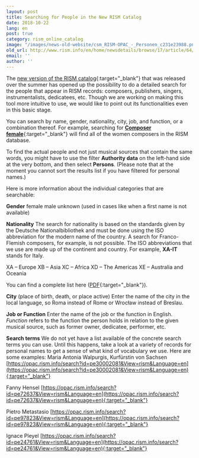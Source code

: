```yaml
---
layout: post
title: Searching for People in the New RISM Catalog
date: 2018-10-22
lang: en
post: true
category: rism_online_catalog
image: "/images/news-old-website/csm_RISM-OPAC_-_Personen_c231e23988.png"
old_url: http://www.rism.info/en/home/newsdetails/browse/17/article/64/searching-for-people-in-the-new-rism-catalog.html
email: ''
author: ''
---
```


The [new version of the RISM catalog](https://opac.rism.info/){:target="_blank"} that was released over the summer has opened up the possibility to do a detailed search for the people that appear in RISM records: composers, publishers, singers, instrumentalists, dedicatees, etc. Though we are working on making this tool more intuitive to use, we would like to point out its functionalities even in this basic stage.

You can search by name, gender, nationality, city, job, and function, or a combination thereof. For example, searching for [**Composer female**](https://opac.rism.info/metaopac/search?searchCategories%5B0%5D=-1&q=Composer+female&View=rism&Language=en){:target="_blank"} will find all of the women composers in the RISM database.

To find the actual people and not just musical sources that contain the same words, you might have to use the filter **Authority data** on the left-hand side at the very bottom, and then select **Persons**. (Please note that at the moment you cannot sort the results list if you have filtered for personal names.)

Here is more information about the individual categories that are searchable:

**Gender**
female
male
unknown (used in cases like when a first name is not available)

**Nationality**
The search for nationality is based on the standards given by the Deutsche Nationalbibliothek and must be done using the ISO abbreviation for the modern name of the country. A search for Franco-Flemish composers, for example, is not possible. The ISO abbreviations that we use are made up of the continent and country. For example, **XA-IT** stands for Italy.

XA – Europe
XB – Asia
XC – Africa
XD – The Americas
XE – Australia and Oceania

You can find a complete list here ([PDF](https://wiki.dnb.de/display/ILTIS/Informationsseite+zur+GND?preview=%2F90411323%2F160151404%2F02-laendercodes_2020-01-28_alph.pdf){:target="_blank"}).

**City** (place of birth, death, or place active)
Enter the name of the city in the local language, so Roma instead of Rome or Wrocław instead of Breslau.

**Job or Function**
Enter the name of the job or the function in English. _Function_ refers to the function the person holds in relation to the given musical source, such as former owner, dedicatee, performer, etc.

**Search terms**
We do not yet have a list available of the concrete search terms you can use. Until this happens, take a look at a variety of records for personal names to get a sense of what kind of vocabulary we use. Here are some examples:
Maria Antonia Walpurgis, Kurfürstin von Sachsen
[https://opac.rism.info/search?id=pe30002081&View=rism&Language=en](https://opac.rism.info/search?id=pe30002081&View=rism&Language=en){:target="_blank"}

Fanny Hensel
[https://opac.rism.info/search?id=pe72637&View=rism&Language=en](https://opac.rism.info/search?id=pe72637&View=rism&Language=en){:target="_blank"}

Pietro Metastasio
[https://opac.rism.info/search?id=pe97823&View=rism&Language=en](https://opac.rism.info/search?id=pe97823&View=rism&Language=en){:target="_blank"}

Ignace Pleyel
[https://opac.rism.info/search?id=pe24761&View=rism&Language=en](https://opac.rism.info/search?id=pe24761&View=rism&Language=en){:target="_blank"}

